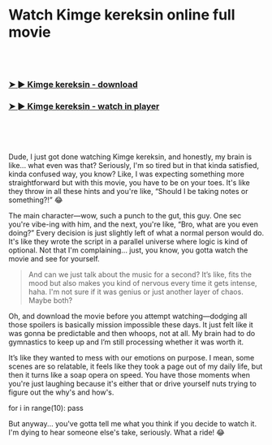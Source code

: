 <h1>Watch Kimge kereksin online full movie</h1>


<br><br>

<h3><a href="https://Mikes-dabbdemulme1981.github.io/huydgakkjr/">➤ ► Kimge kereksin - download</a></h3> 
<h3><a href="https://Mikes-dabbdemulme1981.github.io/huydgakkjr/">➤ ► Kimge kereksin - watch in player</a></h3>


<br><br><br>


Dude, I just got done watching Kimge kereksin, and honestly, my brain is like... what even was that? Seriously, I'm so tired but in that kinda satisfied, kinda confused way, you know? Like, I was expecting something more straightforward but with this movie, you have to be on your toes. It's like they throw in all these hints and you're like, “Should I be taking notes or something?!” 😂

The main character—wow, such a punch to the gut, this guy. One sec you're vibe-ing with him, and the next, you're like, “Bro, what are you even doing?” Every decision is just slightly left of what a normal person would do. It's like they wrote the script in a parallel universe where logic is kind of optional. Not that I'm complaining... just, you know, you gotta watch the movie and see for yourself.

> And can we just talk about the music for a second? It’s like, fits the mood but also makes you kind of nervous every time it gets intense, haha. I'm not sure if it was genius or just another layer of chaos. Maybe both?

Oh, and download the movie before you attempt watching—dodging all those spoilers is basically mission impossible these days. It just felt like it was gonna be predictable and then whoops, not at all. My brain had to do gymnastics to keep up and I’m still processing whether it was worth it.

It’s like they wanted to mess with our emotions on purpose. I mean, some scenes are so relatable, it feels like they took a page out of my daily life, but then it turns like a soap opera on speed. You have those moments when you're just laughing because it's either that or drive yourself nuts trying to figure out the why's and how's.

for i in range(10): pass

But anyway... you've gotta tell me what you think if you decide to watch it. I'm dying to hear someone else's take, seriously. What a ride! 😂
